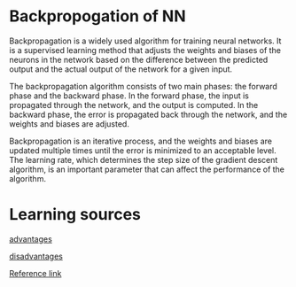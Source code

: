 # Backpropogation of NN
Backpropagation is a widely used algorithm for training neural networks. It is a supervised learning method that adjusts the weights and biases of the neurons in the network based on the difference between the predicted output and the actual output of the network for a given input.

The backpropagation algorithm consists of two main phases: the forward phase and the backward phase. In the forward phase, the input is propagated through the network, and the output is computed. In the backward phase, the error is propagated back through the network, and the weights and biases are adjusted.


Backpropagation is an iterative process, and the weights and biases are updated multiple times until the error is minimized to an acceptable level. The learning rate, which determines the step size of the gradient descent algorithm, is an important parameter that can affect the performance of the algorithm.

# Learning sources

[advantages](https://r.search.yahoo.com/_ylt=AwrPofpOuhRkz2kSpn67HAx.;_ylu=Y29sbwNzZzMEcG9zAzEEdnRpZAMEc2VjA3Ny/RV=2/RE=1679108814/RO=10/RU=https%3a%2f%2fwww.watelectronics.com%2fback-propagation-neural-network%2f/RK=2/RS=namof9mJgowxWC9MAi6t8DsY9og-)


[disadvantages](https://r.search.yahoo.com/_ylt=Awr1RfB8uhRkxPsQW1S7HAx.;_ylu=Y29sbwNzZzMEcG9zAzQEdnRpZAMEc2VjA3Ny/RV=2/RE=1679108861/RO=10/RU=https%3a%2f%2fsage-advices.com%2fwhat-are-disadvantages-of-backpropagation-network%2f/RK=2/RS=HHQY4mLlEYdjkPqI2j1Df6VGe7Q-)

[Reference link](https://in.video.search.yahoo.com/search/video;_ylt=Awr1SULwxRRkwg0SiRW7HAx.;_ylu=Y29sbwNzZzMEcG9zAzEEdnRpZAMEc2VjA3Nj?p=backpropagation+neural+network&type=E211IN885G0&ei=UTF-8&fr=mcafee&turl=https%3A%2F%2Ftse2.mm.bing.net%2Fth%3Fid%3DOVP.PsX_tmo4wmGbhG3R76P-0gEsDh%26pid%3DApi%26w%3D296%26h%3D156%26c%3D7%26p%3D0&rurl=https%3A%2F%2Fwww.youtube.com%2Fwatch%3Fv%3DayOOMlgb320&tit=Backpropagation+in+Neural+Networks+%7C+Back+Propagation+Algorithm+with+Examples+%7C+Simplilearn&pos=2&vid=b039231a2a97ee19dd0a2afead2e123a&sigr=_q4nZITnie2T&sigt=raj41H5RR6a0&sigi=AuR_Fr0JuyZe)